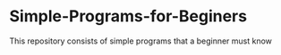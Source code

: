 # Simple-Programs-for-Beginers
This repository consists of simple programs  that a beginner must know 
